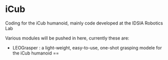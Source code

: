 iCub
====

Coding for the iCub humanoid, mainly code developed at the IDSIA Robotics Lab


Various modules will be pushed in here, currently these are:

* LEOGrasper : a light-weight, easy-to-use, one-shot grasping modele for the iCub humanoid
==
